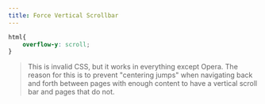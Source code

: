 ```yaml
---
title: Force Vertical Scrollbar
---
```


```css
html{
	overflow-y: scroll;
}
```
 > This is invalid CSS, but it works in everything except Opera. The reason for this is to prevent "centering jumps" when navigating back and forth between pages with enough content to have a vertical scroll bar and pages that do not.